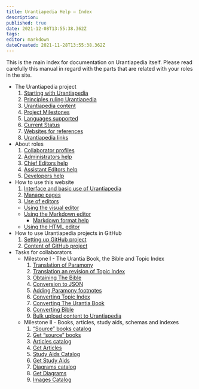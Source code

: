 ```yaml
---
title: Urantiapedia Help — Index
description: 
published: true
date: 2021-12-08T13:55:38.362Z
tags: 
editor: markdown
dateCreated: 2021-11-28T13:55:38.362Z
---
```


This is the main index for documentation on Urantiapedia itself. Please read carefully this manual in regard with the parts that are related with your roles in the site.

- The Urantiapedia project
  1. [Starting with Urantiapedia](/en/help/start)
  2. [Principles ruling Urantiapedia](/en/help/principles)
  3. [Urantiapedia content](/en/help/content)
  4. [Project Milestones](/en/help/phases)
  5. [Languages supported](/en/help/languages)
  6. [Current Status](/en/help/status)
  7. [Websites for references](/en/help/websites)
  8. [Urantiapedia links](/en/help/links)
- About roles
  1. [Collaborator profiles](/en/help/roles)
  2. [Administrators help](/en/help/admin)
  3. [Chief Editors help](/en/help/github)
  4. [Assistant Editors help](/en/help/github_assistant)
  5. [Developers help](/en/help/devs)
- How to use this website
  1. [Interface and basic use of Urantiapedia](/en/help/web_basics)
  2. [Manage pages](/en/help/web_pages)
  3. [Use of editors](/en/help/web_editors)
    - [Using the visual editor](/en/help/web_visual_editor)
    - [Using the Markdown editor](/en/help/web_markdown_editor)
      - [Markdown format help](/en/help/markdown)
    - [Using the HTML editor](/en/help/web_html_editor)
- How to use Urantiapedia projects in GitHub
  1. [Setting up GitHub project](/en/help/github_setting)
  2. [Content of GitHub project](/en/help/github_content)
- Tasks for collaborators
  - Milestone I - The Urantia Book, the Bible and Topic Index
    1. [Translation of Paramony](/en/help/github_paramony)
    2. [Translation an revision of Topic Index](/en/help/github_topicindex)
    3. [Obtaining The Bible](/en/help/github_bible)
    4. [Conversion to JSON](/en/help/github_book_json)
    5. [Adding Paramony footnotes](/en/help/github_footnotes)
    6. [Converting Topic Index](/en/help/github_topicindex_to_wiki)
    7. [Converting The Urantia Book](/en/help/github_book_to_wiki)
    8. [Converting Bible](/en/help/github_bible_to_wiki)
    9. [Bulk upload content to Urantiapedia](/en/help/github_upload)
  - Milestone II - Books, articles, study aids, schemas and indexes
    1. [“Source” books catalog](/en/help/github_sourcebooks_catalog)
    2. [Get “source” books](/en/help/github_sourcebooks_markdown)
    3. [Articles catalog](/en/help/github_articles_catalog)
    4. [Get Articles](/en/help/github_articles_markdown)
    5. [Study Aids Catalog](/en/help/github_studyaids_catalog)
    6. [Get Study Aids](/en/help/github_studyaids_markdown)
    7. [Diagrams catalog](/en/help/github_diagrams_catalog)
    8. [Get Diagrams](/en/help/github_diagrams_svg)
    9. [Images Catalog](/en/help/github_images_catalog)
   